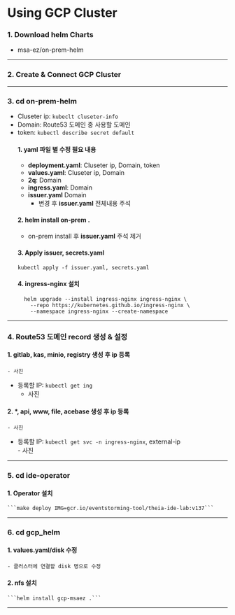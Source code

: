 # Using GCP Cluster

### 1. Download helm Charts 
  - msa-ez/on-prem-helm
---
### 2. Create & Connect GCP Cluster
---
### 3. cd on-prem-helm
  - Cluseter ip: ```kubeclt cluseter-info```
  - Domain: Route53 도메인 중 사용할 도메인 
  - token: ```kubectl describe secret default```
    #### 1. yaml 파일 별 수정 필요 내용 
    - <b>deployment.yaml</b>: Cluseter ip, Domain, token
    - <b>values.yaml</b>: Cluseter ip, Domain
    - <b>2q</b>: Domain 
    - <b>ingress.yaml</b>: Domain 
    - <b>issuer.yaml</b> Domain
      * 변경 후 <b>issuer.yaml</b> 전체내용 주석 
    #### 2. helm install on-prem . 
      * on-prem install 후 <b>issuer.yaml</b> 주석 제거
    #### 3. Apply issuer, secrets.yaml 
      ```kubectl apply -f issuer.yaml, secrets.yaml```
    #### 4. ingress-nginx 설치
    ```
      helm upgrade --install ingress-nginx ingress-nginx \
        --repo https://kubernetes.github.io/ingress-nginx \
        --namespace ingress-nginx --create-namespace
    ```
---
### 4. Route53 도메인 record 생성 & 설정
  #### 1. gitlab, kas, minio, registry 생성 후 ip 등록
    - 사진
   - 등록할 IP: ```kubectl get ing```
     - 사진
  #### 2. *, api, www, file, acebase 생성 후 ip 등록
    - 사진
   - 등록할 IP: ```kubectl get svc -n ingress-nginx```, external-ip  
    - 사진
---
### 5. cd ide-operator
  #### 1. Operator 설치
    ```make deploy IMG=gcr.io/eventstorming-tool/theia-ide-lab:v137```
---
### 6. cd gcp_helm
  #### 1. <b>values.yaml/disk</b> 수정
    - 클러스터에 연결할 disk 명으로 수정 
  #### 2. nfs 설치 
    ```helm install gcp-msaez .```
---
